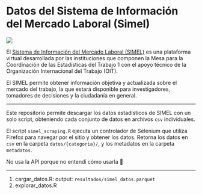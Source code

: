 
# Datos del Sistema de Información del Mercado Laboral (Simel)


![](https://de.ine.gob.cl/assets/siscc/data-explorer/images/dotstat-data-simel-logo.png)

El [Sistema de Información del Mercado Laboral (SIMEL)](https://www.simel.gob.cl) es una plataforma virtual desarrollada por las instituciones que componen la Mesa para la Coordinación de las Estadísticas del Trabajo 1 con el apoyo técnico de la Organización Internacional del Trabajo (OIT).

El SIMEL permite obtener información objetiva y actualizada sobre el mercado del trabajo, la que estará disponible para investigadores, tomadores de decisiones y la ciudadanía en general.

----

Este repositorio permite descargar los datos estadísticos de SIMEL con un solo script, obteniendo cada conjunto de datos en archivos `csv` individuales.

El script `simel_scraping.R` ejecuta un controlador de Selenium que utiliza Firefox para navegar por el sitio y obtener los datos. Retorna los datos en `csv` en la carpeta `datos/{categoria}/`, y los metadatos en la carpeta `metadatos`.

No usa la API porque no entendí cómo usarla 🥲


----

1. cargar_datos.R: output: `resultados/simel_datos.parquet`
2. explorar_datos.R
